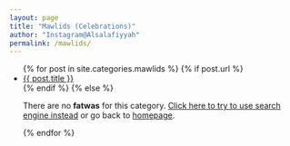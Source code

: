 ```yaml
---
layout: page
title: "Mawlids (Celebrations)"
author: "Instagram@Alsalafiyyah"
permalink: /mawlids/
---
```


<article class="post">
<ul class="posts">
  {% for post in site.categories.mawlids %}
    {% if post.url %}
    <li><a href="{{ post.url }}">{{ post.title }}</a>
    </li>
    {% endif %}
    {% else %}
    <p>There are no <b>fatwas</b> for this category. <a href="/topic">Click here to try to use search engine instead</a> or go back to <a href="/">homepage</a>.</p>
  {% endfor %}
</ul>
</article>
